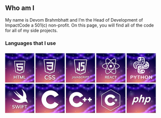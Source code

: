 
<h2>Who am I</h2>
My name is Devom Brahmbhatt and I’m the Head of Development of ImpactCode a 501(c) non-profit. On this page, you will find all of the code for all of my side projects.
  
<h3>Languages that I use<h3>
<div style="display: inline;">
<img src="Images/HTML.png" alt="HTML" width="95"/>
<img src="Images/CSS.png" alt="CSS" width="95"/>
<img src="Images/JS.png" alt="JavaScript" width="95"/>
<img src="Images/REACT.png" alt="ReactJS" width="95"/>
<img src="Images/PYTHON.png" alt="Python" width="95"/>
<img src="Images/SWIFT.png" alt="Swift" width="95"/>
<img src="Images/C.png" alt="C" width="95"/>
<img src="Images/C++.png" alt="C++" width="95"/>
<img src="Images/C_Sharp.png" alt="C#" width="95"/>
<img src="Images/PHP.png" alt="PHP" width="95"/>
</div>
